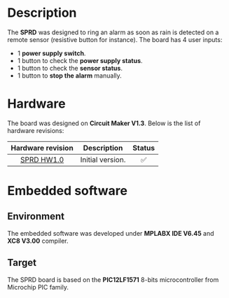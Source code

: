 # Description

The **SPRD** was designed to ring an alarm as soon as rain is detected on a remote sensor (resistive button for instance). The board has 4 user inputs:

* 1 **power supply switch**.
* 1 button to check the **power supply status**.
* 1 button to check the **sensor status**.
* 1 button to **stop the alarm** manually.

# Hardware

The board was designed on **Circuit Maker V1.3**. Below is the list of hardware revisions:

| Hardware revision | Description | Status |
|:---:|:---:|:---:|
| [SPRD HW1.0](https://365.altium.com/files/CC123949-C92D-11EB-A2F6-0A0ABF5AFC1B) | Initial version. | :white_check_mark: |

# Embedded software

## Environment

The embedded software was developed under **MPLABX IDE V6.45** and **XC8 V3.00** compiler.

## Target

The SPRD board is based on the **PIC12LF1571** 8-bits microcontroller from Microchip PIC family.
